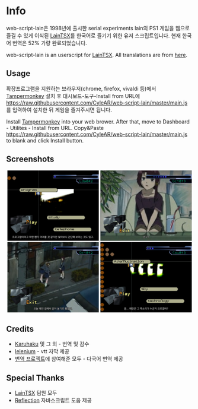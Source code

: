 # Info
web-script-lain은 1998년에 출시한 serial experiments lain의 PS1 게임을 웹으로 즐길 수 있게 이식된 [LainTSX](https://laingame.net)를 한국어로 즐기기 위한 유저 스크립트입니다.
현재 한국어 번역은 52% 가량 완료되었습니다.

web-script-lain is an userscript for [LainTSX](https://laingame.net). All translations are from [here](https://crowdin.com/project/lain-psx).

## Usage
확장프로그램을 지원하는 브라우저(chrome, firefox, vivaldi 등)에서 [Tampermonkey](https://www.tampermonkey.net) 설치 후 대시보드-도구-Install from URL에 https://raw.githubusercontent.com/CyleAR/web-script-lain/master/main.js 를 입력하여 설치한 뒤 게임을 즐겨주시면 됩니다.

Install [Tampermonkey](https://www.tampermonkey.net) into your web brower. After that, move to Dashboard - Utilites - Install from URL.
Copy&Paste https://raw.githubusercontent.com/CyleAR/web-script-lain/master/main.js to blank and click Install button.

## Screenshots
<p align="center">
  <img src="Screenshots/1.png" width="49%">
  <img src="Screenshots/3.png" width="49%">
  <img src="Screenshots/4.png" width="49%">
  <img src="Screenshots/2.png" width="49%">
</p>

## Credits
* [Karuhaku](https://twitter.com/karuhaku) 및 그 외 - 번역 및 감수
* [lelenium](https://github.com/lelenium) - vtt 자막 제공
* [번역 프로젝트](https://crowdin.com/project/lain-psx)에 참여해준 모두 - 다국어 번역 제공

## Special Thanks
* [LainTSX](https://github.com/ad044/lainTSX) 팀원 모두
* [Reflection](https://github.com/reflection1921) 자바스크립트 도움 제공
